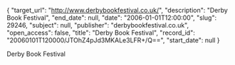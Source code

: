 {
  "target_url": "http://www.derbybookfestival.co.uk/", 
  "description": "Derby Book Festival", 
  "end_date": null, 
  "date": "2006-01-01T12:00:00", 
  "slug": 29246, 
  "subject": null, 
  "publisher": "derbybookfestival.co.uk", 
  "open_access": false, 
  "title": "Derby Book Festival", 
  "record_id": "20060101T120000/JTOhZ4pJd3MKALe3LFR+/Q==", 
  "start_date": null
}

Derby Book Festival